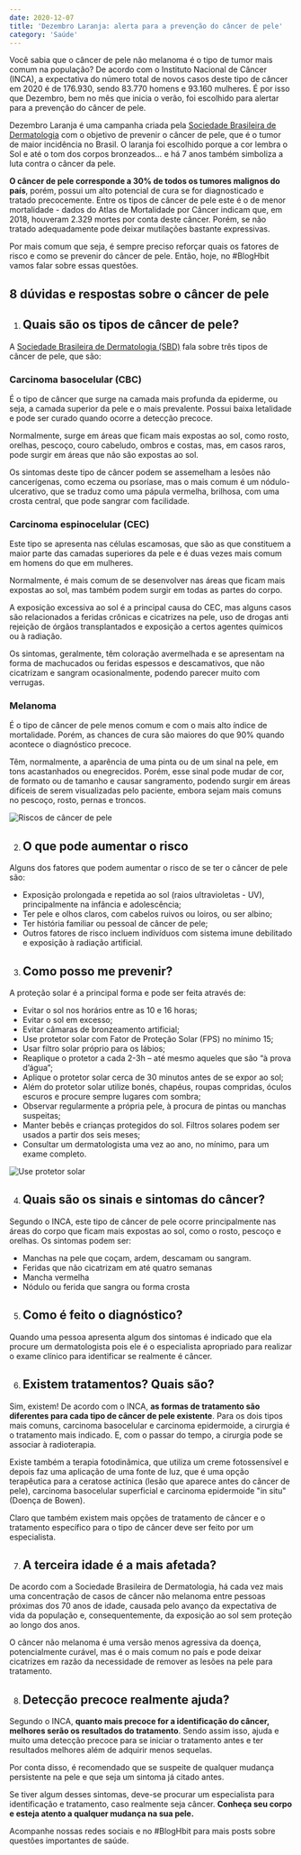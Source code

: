 ```yaml
---
date: 2020-12-07
title: 'Dezembro Laranja: alerta para a prevenção do câncer de pele' 
category: 'Saúde'
---
```


Você sabia que o câncer de pele não melanoma é o tipo de tumor mais comum na população? De acordo com o Instituto Nacional de Câncer (INCA), a expectativa do número total de novos casos deste tipo de câncer em 2020 é de 176.930, sendo 83.770 homens e 93.160 mulheres. É por isso que Dezembro, bem no mês que inicia o verão, foi escolhido para alertar para a prevenção do câncer de pele.

Dezembro Laranja é uma campanha criada pela [Sociedade Brasileira de Dermatologia](https://www.sbd.org.br/dezembroLaranja) com o objetivo de prevenir o câncer de pele, que é o tumor de maior incidência no Brasil. O laranja foi escolhido porque a cor lembra o Sol e até o tom dos corpos bronzeados… e há 7 anos também simboliza a luta contra o câncer da pele.

**O câncer de pele corresponde a 30% de todos os tumores malignos do país**, porém, possui um alto potencial de cura se for diagnosticado e tratado precocemente. Entre os tipos de câncer de pele este é o de menor mortalidade - dados do Atlas de Mortalidade por Câncer indicam que, em 2018, houveram 2.329 mortes por conta deste câncer. Porém, se não tratado adequadamente pode deixar mutilações bastante expressivas.

Por mais comum que seja, é sempre preciso reforçar quais os fatores de risco e como se prevenir do câncer de pele. Então, hoje, no #BlogHbit vamos falar sobre essas questões.

## 8 dúvidas e respostas sobre o câncer de pele

1. ## Quais são os tipos de câncer de pele?

A [Sociedade Brasileira de Dermatologia (SBD)](https://www.sbd.org.br/dermatologia/pele/doencas-e-problemas/cancer-da-pele/64/) fala sobre três tipos de câncer de pele, que são:

### Carcinoma basocelular (CBC)

É o tipo de câncer que surge na camada mais profunda da epiderme, ou seja, a camada superior da pele e o mais prevalente. Possui baixa letalidade e pode ser curado quando ocorre a detecção precoce.

Normalmente, surge em áreas que ficam mais expostas ao sol, como rosto, orelhas, pescoço, couro cabeludo, ombros e costas, mas, em casos raros, pode surgir em áreas que não são expostas ao sol.

Os sintomas deste tipo de câncer podem se assemelham a lesões não cancerígenas, como eczema ou psoríase, mas o mais comum é um nódulo-ulcerativo, que se traduz como uma pápula vermelha, brilhosa, com uma crosta central, que pode sangrar com facilidade.

### Carcinoma espinocelular (CEC)

Este tipo se apresenta nas células escamosas, que são as que constituem a maior parte das camadas superiores da pele e é duas vezes mais comum em homens do que em mulheres.

Normalmente, é mais comum de se desenvolver nas áreas que ficam mais expostas ao sol, mas também podem surgir em todas as partes do corpo.

A exposição excessiva ao sol é a principal causa do CEC, mas alguns casos são relacionados a feridas crônicas e cicatrizes na pele, uso de drogas anti rejeição de órgãos transplantados e exposição a certos agentes químicos ou à radiação.

Os sintomas, geralmente, têm coloração avermelhada e se apresentam na forma de machucados ou feridas espessos e descamativos, que não cicatrizam e sangram ocasionalmente, podendo parecer muito com verrugas.

### Melanoma

É o tipo de câncer de pele menos comum e com o mais alto índice de mortalidade. Porém, as chances de cura são maiores do que 90% quando acontece o diagnóstico precoce.

Têm, normalmente, a aparência de uma pinta ou de um sinal na pele, em tons acastanhados ou enegrecidos. Porém, esse sinal pode mudar de cor, de formato ou de tamanho e causar sangramento, podendo surgir em áreas difíceis de serem visualizadas pelo paciente, embora sejam mais comuns no pescoço, rosto, pernas e troncos.

![Riscos de câncer de pele](dezembro_laranja_1.png)

2. ## O que pode aumentar o risco

Alguns dos fatores que podem aumentar o risco de se ter o câncer de pele são:

- Exposição prolongada e repetida ao sol (raios ultravioletas - UV), principalmente na infância e adolescência;
- Ter pele e olhos claros, com cabelos ruivos ou loiros, ou ser albino;
- Ter história familiar ou pessoal de câncer de pele;
- Outros fatores de risco incluem indivíduos com sistema imune debilitado e exposição à radiação artificial.

3. ## Como posso me prevenir?

A proteção solar é a principal forma e pode ser feita através de:

- Evitar o sol nos horários entre as 10 e 16 horas;
- Evitar o sol em excesso;
- Evitar câmaras de bronzeamento artificial;
- Use protetor solar com Fator de Proteção Solar (FPS) no mínimo 15;
- Usar filtro solar próprio para os lábios;
- Reaplique o protetor a cada 2-3h – até mesmo aqueles que são “à prova d’água”;
- Aplique o protetor solar cerca de 30 minutos antes de se expor ao sol;
- Além do protetor solar utilize bonés, chapéus, roupas compridas, óculos escuros e procure sempre lugares com sombra;
- Observar regularmente a própria pele, à procura de pintas ou manchas suspeitas;
- Manter bebês e crianças protegidos do sol. Filtros solares podem ser usados a partir dos seis meses;
- Consultar um dermatologista uma vez ao ano, no mínimo, para um exame completo.

![Use protetor solar](dezembro_laranja.png)

4. ## Quais são os sinais e sintomas do câncer?

Segundo o INCA, este tipo de câncer de pele ocorre principalmente nas áreas do corpo que ficam mais expostas ao sol, como o rosto, pescoço e orelhas. Os sintomas podem ser:

- Manchas na pele que coçam, ardem, descamam ou sangram.
- Feridas que não cicatrizam em até quatro semanas
- Mancha vermelha
- Nódulo ou ferida que sangra ou forma crosta

5. ## Como é feito o diagnóstico?

Quando uma pessoa apresenta algum dos sintomas é indicado que ela procure um dermatologista pois ele é o especialista apropriado para realizar o exame clínico para identificar se realmente é câncer.

6. ## Existem tratamentos? Quais são?

Sim, existem! De acordo com o INCA, **as formas de tratamento são diferentes para cada tipo de câncer de pele existente**. Para os dois tipos mais comuns, carcinoma basocelular e carcinoma epidermoide, a cirurgia é o tratamento mais indicado. E, com o passar do tempo, a cirurgia pode se associar à radioterapia.

Existe também a terapia fotodinâmica, que utiliza um creme fotossensível e depois faz uma aplicação de uma fonte de luz, que é uma opção terapêutica para a ceratose actínica (lesão que aparece antes do câncer de pele), carcinoma basocelular superficial e carcinoma epidermoide "in situ" (Doença de Bowen).

Claro que também existem mais opções de tratamento de câncer e o tratamento específico para o tipo de câncer deve ser feito por um especialista.

7. ## A terceira idade é a mais afetada?

De acordo com a Sociedade Brasileira de Dermatologia, há cada vez mais uma concentração de casos de câncer não melanoma entre pessoas próximas dos 70 anos de idade, causada pelo avanço da expectativa de vida da população e, consequentemente, da exposição ao sol sem proteção ao longo dos anos.

O câncer não melanoma é uma versão menos agressiva da doença, potencialmente curável, mas é o mais comum no país e pode deixar cicatrizes em razão da necessidade de remover as lesões na pele para tratamento.

8. ## Detecção precoce realmente ajuda?

Segundo o INCA, **quanto mais precoce for a identificação do câncer, melhores serão os resultados do tratamento**. Sendo assim isso, ajuda e muito uma detecção precoce para se iniciar o tratamento antes e ter resultados melhores além de adquirir menos sequelas.

Por conta disso, é recomendado que se suspeite de qualquer mudança persistente na pele e que seja um sintoma já citado antes.

Se tiver algum desses sintomas, deve-se procurar um especialista para identificação e tratamento, caso realmente seja câncer. **Conheça seu corpo e esteja atento a qualquer mudança na sua pele.**

Acompanhe nossas redes sociais e no #BlogHbit para mais posts sobre questões importantes de saúde. 